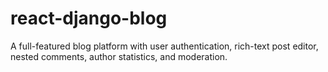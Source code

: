 # react-django-blog
A full-featured blog platform with user authentication, rich-text post editor, nested comments, author statistics, and moderation.
